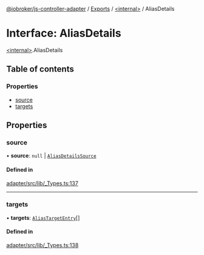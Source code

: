 [@iobroker/js-controller-adapter](../README.md) / [Exports](../modules.md) / [\<internal\>](../modules/internal_.md) / AliasDetails

# Interface: AliasDetails

[\<internal\>](../modules/internal_.md).AliasDetails

## Table of contents

### Properties

- [source](internal_.AliasDetails.md#source)
- [targets](internal_.AliasDetails.md#targets)

## Properties

### source

• **source**: ``null`` \| [`AliasDetailsSource`](internal_.AliasDetailsSource.md)

#### Defined in

[adapter/src/lib/_Types.ts:137](https://github.com/ioBroker/ioBroker.js-controller/blob/3fe17c22/packages/adapter/src/lib/_Types.ts#L137)

___

### targets

• **targets**: [`AliasTargetEntry`](internal_.AliasTargetEntry.md)[]

#### Defined in

[adapter/src/lib/_Types.ts:138](https://github.com/ioBroker/ioBroker.js-controller/blob/3fe17c22/packages/adapter/src/lib/_Types.ts#L138)
